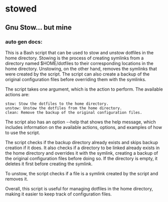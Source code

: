 # stowed
Gnu Stow... but mine
---

### auto gen docs:


This is a Bash script that can be used to stow and unstow dotfiles in the home directory. Stowing is the process of creating symlinks from a directory named $HOME/dotfiles to their corresponding locations in the home directory. Unstowing, on the other hand, removes the symlinks that were created by the script. The script can also create a backup of the original configuration files before overriding them with the symlinks.

The script takes one argument, which is the action to perform. The available actions are:

    stow: Stow the dotfiles to the home directory.
    unstow: Unstow the dotfiles from the home directory.
    clean: Remove the backup of the original configuration files.

The script also has an option --help that shows the help message, which includes information on the available actions, options, and examples of how to use the script.

The script checks if the backup directory already exists and skips backup creation if it does. It also checks if a directory to be linked already exists in the home directory and overrides it with the symlink, creating a backup of the original configuration files before doing so. If the directory is empty, it deletes it first before creating the symlink.

To unstow, the script checks if a file is a symlink created by the script and removes it.

Overall, this script is useful for managing dotfiles in the home directory, making it easier to keep track of configuration files.
